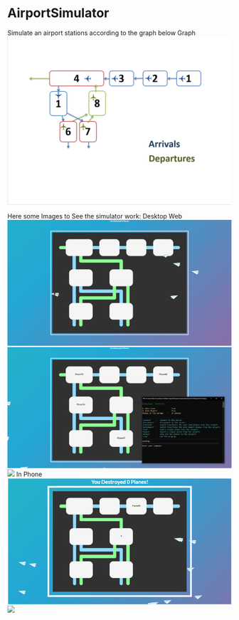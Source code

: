 # AirportSimulator
Simulate an airport stations according to the graph below
Graph
![](Images/0.png)

Here some Images to See the simulator work:
Desktop Web
![](Images/1.png)
![](Images/2.png)
![](Images/1.gif)
In Phone
![](Images/3.png)
![](Images/2.gif)
